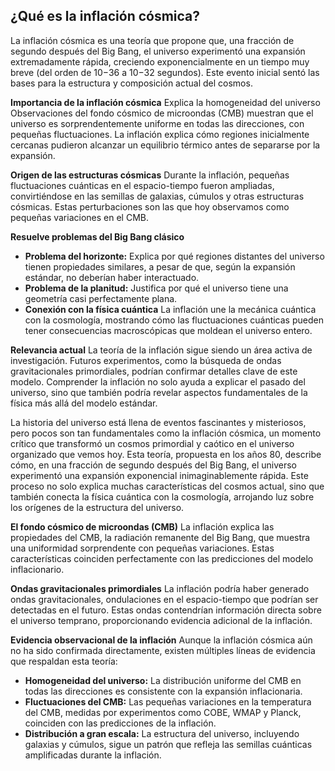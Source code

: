 ## ¿Qué es la inflación cósmica?
La inflación cósmica es una teoría que propone que, una fracción de segundo después del Big Bang, el universo experimentó una expansión extremadamente rápida, creciendo exponencialmente en un tiempo muy breve (del orden de 10−36 a 10−32 segundos). Este evento inicial sentó las bases para la estructura y composición actual del cosmos.

**Importancia de la inflación cósmica**
Explica la homogeneidad del universo
Observaciones del fondo cósmico de microondas (CMB) muestran que el universo es sorprendentemente uniforme en todas las direcciones, con pequeñas fluctuaciones. La inflación explica cómo regiones inicialmente cercanas pudieron alcanzar un equilibrio térmico antes de separarse por la expansión.

**Origen de las estructuras cósmicas**
Durante la inflación, pequeñas fluctuaciones cuánticas en el espacio-tiempo fueron ampliadas, convirtiéndose en las semillas de galaxias, cúmulos y otras estructuras cósmicas. Estas perturbaciones son las que hoy observamos como pequeñas variaciones en el CMB.

**Resuelve problemas del Big Bang clásico**

- **Problema del horizonte:** Explica por qué regiones distantes del universo tienen propiedades similares, a pesar de que, según la expansión estándar, no deberían haber interactuado.
- **Problema de la planitud:** Justifica por qué el universo tiene una geometría casi perfectamente plana.
- **Conexión con la física cuántica**
La inflación une la mecánica cuántica con la cosmología, mostrando cómo las fluctuaciones cuánticas pueden tener consecuencias macroscópicas que moldean el universo entero.

**Relevancia actual**
La teoría de la inflación sigue siendo un área activa de investigación. Futuros experimentos, como la búsqueda de ondas gravitacionales primordiales, podrían confirmar detalles clave de este modelo. Comprender la inflación no solo ayuda a explicar el pasado del universo, sino que también podría revelar aspectos fundamentales de la física más allá del modelo estándar.



La historia del universo está llena de eventos fascinantes y misteriosos, pero pocos son tan fundamentales como la inflación cósmica, un momento crítico que transformó un cosmos primordial y caótico en el universo organizado que vemos hoy. Esta teoría, propuesta en los años 80, describe cómo, en una fracción de segundo después del Big Bang, el universo experimentó una expansión exponencial inimaginablemente rápida. Este proceso no solo explica muchas características del cosmos actual, sino que también conecta la física cuántica con la cosmología, arrojando luz sobre los orígenes de la estructura del universo.

**El fondo cósmico de microondas (CMB)**
La inflación explica las propiedades del CMB, la radiación remanente del Big Bang, que muestra una uniformidad sorprendente con pequeñas variaciones. Estas características coinciden perfectamente con las predicciones del modelo inflacionario.

**Ondas gravitacionales primordiales**
La inflación podría haber generado ondas gravitacionales, ondulaciones en el espacio-tiempo que podrían ser detectadas en el futuro. Estas ondas contendrían información directa sobre el universo temprano, proporcionando evidencia adicional de la inflación.

**Evidencia observacional de la inflación**
Aunque la inflación cósmica aún no ha sido confirmada directamente, existen múltiples líneas de evidencia que respaldan esta teoría:

- **Homogeneidad del universo:** La distribución uniforme del CMB en todas las direcciones es consistente con la expansión inflacionaria.
- **Fluctuaciones del CMB:** Las pequeñas variaciones en la temperatura del CMB, medidas por experimentos como COBE, WMAP y Planck, coinciden con las predicciones de la inflación.
- **Distribución a gran escala:** La estructura del universo, incluyendo galaxias y cúmulos, sigue un patrón que refleja las semillas cuánticas amplificadas durante la inflación.
